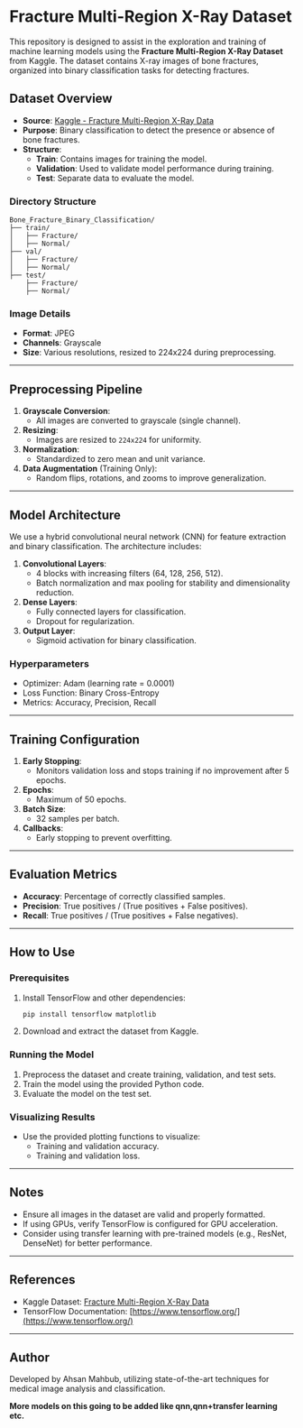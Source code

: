 # Fracture Multi-Region X-Ray Dataset

This repository is designed to assist in the exploration and training of machine learning models using the **Fracture Multi-Region X-Ray Dataset** from Kaggle. The dataset contains X-ray images of bone fractures, organized into binary classification tasks for detecting fractures.

## Dataset Overview

- **Source**: [Kaggle - Fracture Multi-Region X-Ray Data](https://www.kaggle.com/datasets/bmadushanirodrigo/fracture-multi-region-x-ray-data)
- **Purpose**: Binary classification to detect the presence or absence of bone fractures.
- **Structure**:
  - **Train**: Contains images for training the model.
  - **Validation**: Used to validate model performance during training.
  - **Test**: Separate data to evaluate the model.

### Directory Structure
```
Bone_Fracture_Binary_Classification/
├── train/
│   ├── Fracture/
│   ├── Normal/
├── val/
│   ├── Fracture/
│   ├── Normal/
├── test/
    ├── Fracture/
    ├── Normal/
```

### Image Details
- **Format**: JPEG
- **Channels**: Grayscale
- **Size**: Various resolutions, resized to 224x224 during preprocessing.

---

## Preprocessing Pipeline

1. **Grayscale Conversion**:
   - All images are converted to grayscale (single channel).
2. **Resizing**:
   - Images are resized to `224x224` for uniformity.
3. **Normalization**:
   - Standardized to zero mean and unit variance.
4. **Data Augmentation** (Training Only):
   - Random flips, rotations, and zooms to improve generalization.

---

## Model Architecture

We use a hybrid convolutional neural network (CNN) for feature extraction and binary classification. The architecture includes:

1. **Convolutional Layers**:
   - 4 blocks with increasing filters (64, 128, 256, 512).
   - Batch normalization and max pooling for stability and dimensionality reduction.
2. **Dense Layers**:
   - Fully connected layers for classification.
   - Dropout for regularization.
3. **Output Layer**:
   - Sigmoid activation for binary classification.

### Hyperparameters
- Optimizer: Adam (learning rate = 0.0001)
- Loss Function: Binary Cross-Entropy
- Metrics: Accuracy, Precision, Recall

---

## Training Configuration

1. **Early Stopping**:
   - Monitors validation loss and stops training if no improvement after 5 epochs.
2. **Epochs**:
   - Maximum of 50 epochs.
3. **Batch Size**:
   - 32 samples per batch.
4. **Callbacks**:
   - Early stopping to prevent overfitting.

---

## Evaluation Metrics

- **Accuracy**: Percentage of correctly classified samples.
- **Precision**: True positives / (True positives + False positives).
- **Recall**: True positives / (True positives + False negatives).

---

## How to Use

### Prerequisites
1. Install TensorFlow and other dependencies:
   ```bash
   pip install tensorflow matplotlib
   ```

2. Download and extract the dataset from Kaggle.

### Running the Model

1. Preprocess the dataset and create training, validation, and test sets.
2. Train the model using the provided Python code.
3. Evaluate the model on the test set.

### Visualizing Results
- Use the provided plotting functions to visualize:
  - Training and validation accuracy.
  - Training and validation loss.

---

## Notes
- Ensure all images in the dataset are valid and properly formatted.
- If using GPUs, verify TensorFlow is configured for GPU acceleration.
- Consider using transfer learning with pre-trained models (e.g., ResNet, DenseNet) for better performance.

---

## References
- Kaggle Dataset: [Fracture Multi-Region X-Ray Data](https://www.kaggle.com/datasets/bmadushanirodrigo/fracture-multi-region-x-ray-data)
- TensorFlow Documentation: [https://www.tensorflow.org/](https://www.tensorflow.org/)

---

## Author
Developed by Ahsan Mahbub, utilizing state-of-the-art techniques for medical image analysis and classification.

**More models on this going to be added like qnn,qnn+transfer learning etc.**

